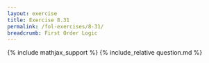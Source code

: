```yaml
---
layout: exercise
title: Exercise 8.31
permalink: /fol-exercises/8-31/
breadcrumb: First Order Logic
---
```


{% include mathjax_support %}
{% include_relative question.md %}
